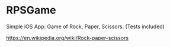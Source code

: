 # RPSGame
Simple iOS App: Game of Rock, Paper, Scissors. (Tests included)

https://en.wikipedia.org/wiki/Rock-paper-scissors
